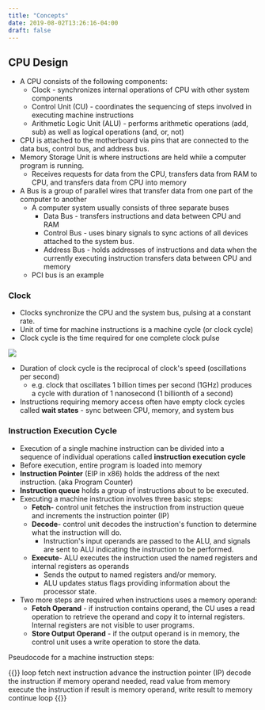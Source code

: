 ```yaml
---
title: "Concepts"
date: 2019-08-02T13:26:16-04:00
draft: false
---
```


## CPU Design

* A CPU consists of the following components:
  * Clock - synchronizes internal operations of CPU with other system components
  * Control Unit (CU) - coordinates the sequencing of steps involved in executing machine instructions
  * Arithmetic Logic Unit (ALU) - performs arithmetic operations (add, sub) as well as logical operations (and, or, not)
* CPU is attached to the motherboard via pins that are connected to the data bus, control bus, and address bus.
* Memory Storage Unit is where instructions are held while a computer program is running.
  * Receives requests for data from the CPU, transfers data from RAM to CPU, and transfers data from CPU into memory
* A Bus is a group of parallel wires that transfer data from one part of the computer to another
  * A computer system usually consists of three separate buses
    * Data Bus - transfers instructions and data between CPU and RAM
    * Control Bus - uses binary signals to sync actions of all devices attached to the system bus.
    * Address Bus - holds addresses of instructions and data when the currently executing instruction transfers data between CPU and memory
  * PCI bus is an example

### Clock

* Clocks synchronize the CPU and the system bus, pulsing at a constant rate.
* Unit of time for machine instructions is a machine cycle (or clock cycle)
* Clock cycle is the time required for one complete clock pulse

![](/img/cpu-1.png)

* Duration of clock cycle is the reciprocal of clock's speed (oscillations per second)
  * e.g. clock that oscillates 1 billion times per second (1GHz) produces a cycle with duration of 1 nanosecond (1 billionth of a second)
* Instructions requiring memory access often have empty clock cycles called **wait states** - sync between CPU, memory, and system bus

### Instruction Execution Cycle

* Execution of a single machine instruction can be divided into a sequence of individual operations called **instruction execution cycle**
* Before execution, entire program is loaded into memory
* **Instruction Pointer** (EIP in x86) holds the address of the next instruction. (aka Program Counter)
* **Instruction queue** holds a group of instructions about to be executed.
* Executing a machine instruction involves three basic steps:
  * **Fetch**- control unit fetches the instruction from instruction queue and increments the instruction pointer (IP)
  * **Decode**- control unit decodes the instruction's function to determine what the instruction will do.
    * Instruction's input operands are passed to the ALU, and signals are sent to ALU indicating the instruction to be performed.
  * **Execute**- ALU executes the instruction used the named registers and internal registers as operands
    * Sends the output to named registers and/or memory.
    * ALU updates status flags providing information about the processor state.
* Two more steps are required when instructions uses a memory operand:
  * **Fetch Operand** - if instruction contains operand, the CU uses a read operation to retrieve the operand and copy it to internal registers. Internal registers are not visible to user programs.
  * **Store Output Operand** - if the output operand is in memory, the control unit uses a write operation to store the data.

Pseudocode for a machine instruction steps:

{{<highlight markdown>}}
loop
    fetch next instruction
    advance the instruction pointer (IP)
    decode the instruction
    if memory operand needed, read value from memory
    execute the instruction
    if result is memory operand, write result to memory
continue loop
{{</highlight>}}
